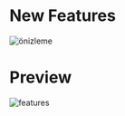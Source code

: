 # New Features

![önizleme](https://github.com/hasansaid/AlphaStellarCase/blob/master/önizleme.gif)

# Preview

![features](https://github.com/hasansaid/AlphaStellarCase/blob/master/new%20features.gif)



